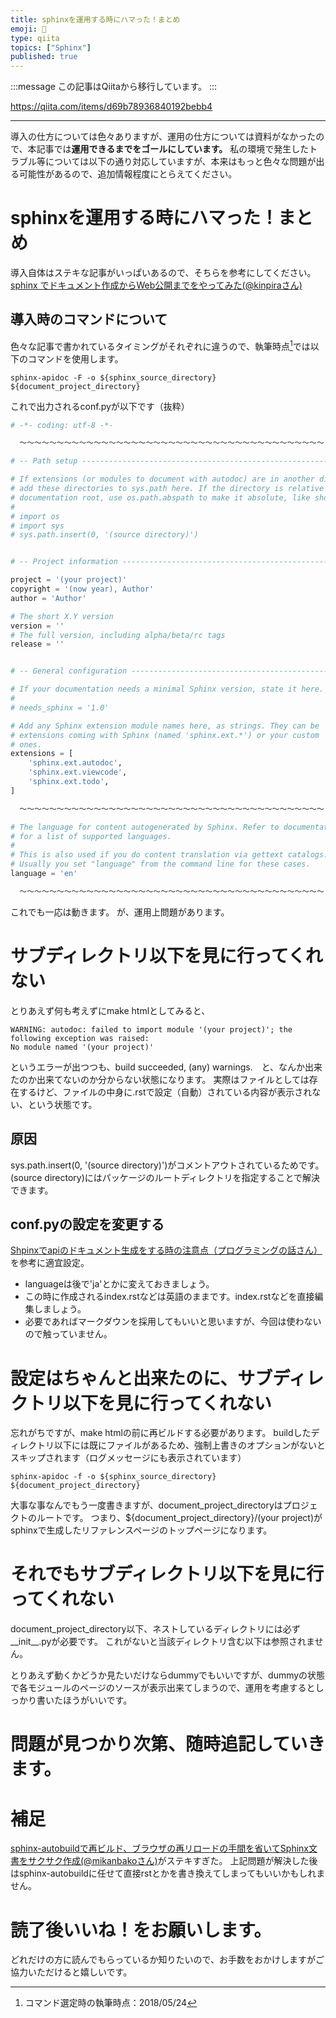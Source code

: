 ```yaml
---
title: sphinxを運用する時にハマった！まとめ
emoji: 📝
type: qiita
topics: ["Sphinx"]
published: true
---
```


:::message
この記事はQiitaから移行しています。
:::

https://qiita.com/items/d69b78936840192bebb4

---

導入の仕方については色々ありますが、運用の仕方については資料がなかったので、本記事では**運用できるまでをゴールにしています。**
私の環境で発生したトラブル等については以下の通り対応していますが、本来はもっと色々な問題が出る可能性があるので、追加情報程度にとらえてください。

# sphinxを運用する時にハマった！まとめ
導入自体はステキな記事がいっぱいあるので、そちらを参考にしてください。
<a href="https://qiita.com/kinpira/items/505bccacb2fba89c0ff0">sphinx でドキュメント作成からWeb公開までをやってみた(@kinpiraさん)</a>

## 導入時のコマンドについて
色々な記事で書かれているタイミングがそれぞれに違うので、執筆時点[^1]では以下のコマンドを使用します。

``` command.
sphinx-apidoc -F -o ${sphinx_source_directory} ${document_project_directory}
```

これで出力されるconf.pyが以下です（抜粋）

``` conf.py
# -*- coding: utf-8 -*-

  ～～～～～～～～～～～～～～～～～～～～～～～～～～～～～～～～～～～～～～～～～

# -- Path setup --------------------------------------------------------------

# If extensions (or modules to document with autodoc) are in another directory,
# add these directories to sys.path here. If the directory is relative to the
# documentation root, use os.path.abspath to make it absolute, like shown here.
#
# import os
# import sys
# sys.path.insert(0, '(source directory)')


# -- Project information -----------------------------------------------------

project = '(your project)'
copyright = '(now year), Author'
author = 'Author'

# The short X.Y version
version = ''
# The full version, including alpha/beta/rc tags
release = ''


# -- General configuration ---------------------------------------------------

# If your documentation needs a minimal Sphinx version, state it here.
#
# needs_sphinx = '1.0'

# Add any Sphinx extension module names here, as strings. They can be
# extensions coming with Sphinx (named 'sphinx.ext.*') or your custom
# ones.
extensions = [
    'sphinx.ext.autodoc',
    'sphinx.ext.viewcode',
    'sphinx.ext.todo',
]

  ～～～～～～～～～～～～～～～～～～～～～～～～～～～～～～～～～～～～～～～～～

# The language for content autogenerated by Sphinx. Refer to documentation
# for a list of supported languages.
#
# This is also used if you do content translation via gettext catalogs.
# Usually you set "language" from the command line for these cases.
language = 'en'

  ～～～～～～～～～～～～～～～～～～～～～～～～～～～～～～～～～～～～～～～～～

```

これでも一応は動きます。
が、運用上問題があります。

[^1]: コマンド選定時の執筆時点：2018/05/24

# サブディレクトリ以下を見に行ってくれない
とりあえず何も考えずにmake htmlとしてみると、

``` make_html.warning.result
WARNING: autodoc: failed to import module '(your project)'; the following exception was raised:
No module named '(your project)'
```

というエラーが出つつも、build succeeded, (any) warnings.　と、なんか出来たのか出来てないのか分からない状態になります。
実際はファイルとしては存在するけど、ファイルの中身に.rstで設定（自動）されている内容が表示されない、という状態です。

## 原因
sys.path.insert(0, '(source directory)')がコメントアウトされているためです。
(source directory)にはパッケージのルートディレクトリを指定することで解決できます。

## conf.pyの設定を変更する

<a href="http://shouhei.github.io/blog/2014/12/29/shpinxdeapifalsedokiyumentosheng-cheng-wosurushi-falsezhu-yi-dian/
">Shpinxでapiのドキュメント生成をする時の注意点（プログラミングの話さん）</a>を参考に適宜設定。

- languageは後で'ja'とかに変えておきましょう。
- この時に作成されるindex.rstなどは英語のままです。index.rstなどを直接編集しましょう。
- 必要であればマークダウンを採用してもいいと思いますが、今回は使わないので触っていません。

# 設定はちゃんと出来たのに、サブディレクトリ以下を見に行ってくれない
忘れがちですが、make htmlの前に再ビルドする必要があります。
buildしたディレクトリ以下には既にファイルがあるため、強制上書きのオプションがないとスキップされます（ログメッセージにも表示されています）

``` command.
sphinx-apidoc -f -o ${sphinx_source_directory} ${document_project_directory}
```

大事な事なんでもう一度書きますが、document_project_directoryはプロジェクトのルートです。
つまり、${document_project_directory}/(your project)がsphinxで生成したリファレンスページのトップページになります。

# それでもサブディレクトリ以下を見に行ってくれない
document_project_directory以下、ネストしているディレクトリには必ず__init__.pyが必要です。
これがないと当該ディレクトリ含む以下は参照されません。

とりあえず動くかどうか見たいだけならdummyでもいいですが、dummyの状態で各モジュールのページのソースが表示出来てしまうので、運用を考慮するとしっかり書いたほうがいいです。


# 問題が見つかり次第、随時追記していきます。


# 補足
<a href="https://qiita.com/mikanbako/items/28a3fc5d1da42939f941">sphinx-autobuildで再ビルド、ブラウザの再リロードの手間を省いてSphinx文書をサクサク作成(@mikanbakoさん)</a>がステキすぎた。
上記問題が解決した後はsphinx-autobuildに任せて直接rstとかを書き換えてしまってもいいかもしれません。

# 読了後いいね！をお願いします。
どれだけの方に読んでもらっているか知りたいので、お手数をおかけしますがご協力いただけると嬉しいです。

